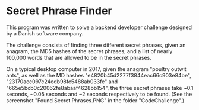 # Secret Phrase Finder

This program was written to solve a backend developer challenge designed by a Danish software company.

The challenge consists of finding three different secret phrases, given an anagram, the MD5 hashes of the secret phrases, and a list of nearly 100,000 words that are allowed to be in the secret phrases.

On a typical desktop computer in 2017, given the anagram "poultry outwit ants", as well as the MD hashes "e4820b45d2277f3844eac66c903e84be", "23170acc097c24edb98fc5488ab033fe" and "665e5bcb0c20062fe8abaaf4628bb154", the three secret phrases take ~0.1 seconds, ~0.05 seconds and ~2 seconds respectively to be found. (See the screenshot "Found Secret Phrases.PNG" in the folder "CodeChallenge".)